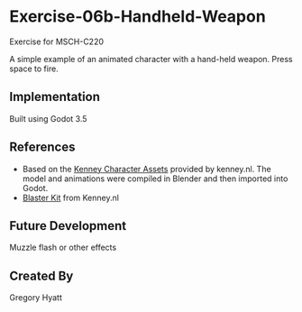 
# Exercise-06b-Handheld-Weapon

Exercise for MSCH-C220

A simple example of an animated character with a hand-held weapon. Press space to fire.

## Implementation

Built using Godot 3.5

## References
 - Based on the [Kenney Character Assets](https://kenney.itch.io/kenney-character-assets) provided by kenney.nl. The model and animations were compiled in Blender and then imported into Godot.
 - [Blaster Kit](https://kenney.nl/assets/blaster-kit) from Kenney.nl

## Future Development

Muzzle flash or other effects

## Created By

Gregory Hyatt
